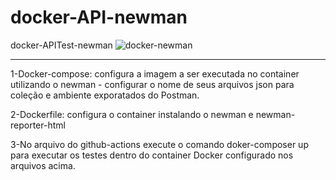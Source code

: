 # docker-API-newman
docker-APITest-newman
![docker-newman](https://user-images.githubusercontent.com/33332202/231589031-438311d6-ed6e-40f3-aa1a-e157446337eb.png)


--------------------------------------------

1-Docker-compose: configura a imagem a ser executada no container utilizando o newman - configurar o nome de seus arquivos json para coleção e ambiente exporatados do Postman.

2-Dockerfile: configura o container instalando o newman e newman-reporter-html

3-No arquivo do github-actions execute o comando doker-composer up para executar os testes dentro do container Docker configurado nos arquivos acima.


